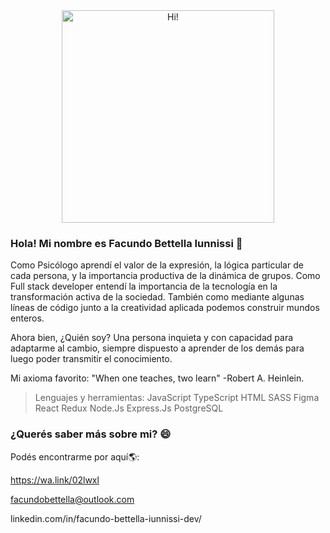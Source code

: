  <div align="center">
 <img src="https://cladera.org/infografias/images/tecedu/dribbble-shot_6.gif" alt="Hi!" width="340" height:"280" 
  style="display:flex" style="justify-content:center"/>
</div>


### Hola! Mi nombre es Facundo Bettella Iunnissi 👋

Como Psicólogo aprendí el valor de la expresión, la lógica particular de cada persona, y la importancia productiva de la dinámica de grupos.
Como Full stack developer entendí la importancia de la tecnología en la transformación activa de la sociedad. También como mediante algunas líneas de código junto a la creatividad aplicada podemos construir mundos enteros.

Ahora bien, ¿Quién soy?
Una persona inquieta y con capacidad para adaptarme al cambio, siempre dispuesto a aprender de los demás para luego poder transmitir el conocimiento.

Mi axioma favorito: "When one teaches, two learn" -Robert A. Heinlein.


> Lenguajes y herramientas: 
JavaScript 
TypeScript 
HTML 
SASS
Figma
React 
Redux Node.Js 
Express.Js 
PostgreSQL 


### ¿Querés saber más sobre mi? 😄

  Podés encontrarme por aquí🌎:

  https://wa.link/02lwxl

  facundobettella@outlook.com

  linkedin.com/in/facundo-bettella-iunnissi-dev/


